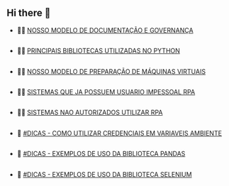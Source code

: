 ## Hi there 👋

+  🙋‍♀️ [NOSSO MODELO DE DOCUMENTAÇÃO E GOVERNANÇA](https://github.com/devsicrediuniaoprsp/001-Governanca-Documentacao "DOCUMENTAÇÃO E GOVERNANÇA")
##
+  👩‍💻 [PRINCIPAIS BIBLIOTECAS UTILIZADAS NO PYTHON](https://github.com/devsicrediuniaoprsp/001-Governanca-Documentacao "BIBLIOTECAS PYTHON")
##
+  🙋‍♀️ [NOSSO MODELO DE PREPARAÇÃO DE MÁQUINAS VIRTUAIS](https://github.com/devsicrediuniaoprsp/001-Governanca-Documentacao "MAQUINAS VIRTUAIS")
##
+  👩‍💻 [SISTEMAS QUE JA POSSUEM USUARIO IMPESSOAL RPA](https://github.com/devsicrediuniaoprsp/001-Governanca-Documentacao "USUARIOS RPA")
##
+  🙋‍♀️ [SISTEMAS NAO AUTORIZADOS UTILIZAR RPA](https://github.com/devsicrediuniaoprsp/001-Governanca-Documentacao "SISTEMAS BLOQUEADOS PARA RPA, PELO CAS")
##
+  🧙 [#DICAS - COMO UTILIZAR CREDENCIAIS EM VARIAVEIS AMBIENTE](https://github.com/devsicrediuniaoprsp/001-Governanca-Documentacao)
##
+  🧙 [#DICAS - EXEMPLOS DE USO DA BIBLIOTECA PANDAS](https://github.com/devsicrediuniaoprsp/001-Governanca-Documentacao)
##
+  🧙 [#DICAS - EXEMPLOS DE USO DA BIBLIOTECA SELENIUM](https://github.com/devsicrediuniaoprsp/001-Governanca-Documentacao)


